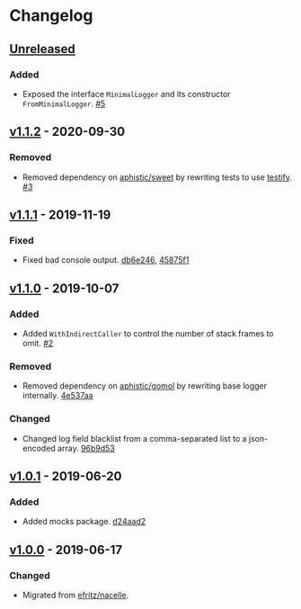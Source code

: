 # Changelog

## [Unreleased]

### Added

- Exposed the interface `MinimalLogger` and its constructor `FromMinimalLogger`. [#5](https://github.com/go-nacelle/log/pull/5)

## [v1.1.2] - 2020-09-30

### Removed

- Removed dependency on [aphistic/sweet](https://github.com/aphistic/sweet) by rewriting tests to use [testify](https://github.com/stretchr/testify). [#3](https://github.com/go-nacelle/log/pull/3)

## [v1.1.1] - 2019-11-19

### Fixed

- Fixed bad console output. [db6e246](https://github.com/go-nacelle/log/commit/db6e24657334615a099e39bae0359179778016e4), [45875f1](https://github.com/go-nacelle/log/commit/45875f173a0db48fc3f615d96a4f83e015cdf130)

## [v1.1.0] - 2019-10-07

### Added

- Added `WithIndirectCaller` to control the number of stack frames to omit. [#2](https://github.com/go-nacelle/log/pull/2)

### Removed

- Removed dependency on [aphistic/gomol](https://github.com/aphistic/gomol) by rewriting base logger internally. [4e537aa](https://github.com/go-nacelle/log/commit/4e537aa0e5a08638bfb45f5153e8deccf6e1d00d)

### Changed

- Changed log field blacklist from a comma-separated list to a json-encoded array. [96b9d53](https://github.com/go-nacelle/log/commit/96b9d53baff25f7c0436799f520c3d4a5970941e)

## [v1.0.1] - 2019-06-20

### Added

- Added mocks package. [d24aad2](https://github.com/go-nacelle/log/commit/d24aad20df4c5b24dbdff3860c348af82abed169)

## [v1.0.0] - 2019-06-17

### Changed

- Migrated from [efritz/nacelle](https://github.com/efritz/nacelle).

[Unreleased]: https://github.com/go-nacelle/log/compare/v1.1.2...HEAD
[v1.0.0]: https://github.com/go-nacelle/log/releases/tag/v1.0.0
[v1.0.1]: https://github.com/go-nacelle/log/compare/v1.0.0...v1.0.1
[v1.1.0]: https://github.com/go-nacelle/log/compare/v1.0.1...v1.1.0
[v1.1.1]: https://github.com/go-nacelle/log/compare/v1.1.0...v1.1.1
[v1.1.2]: https://github.com/go-nacelle/log/compare/v1.1.1...v1.1.2
